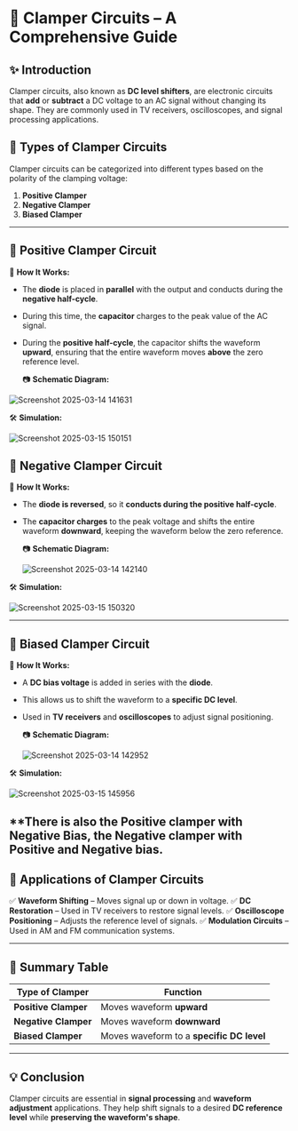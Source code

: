 # 📘 Clamper Circuits – A Comprehensive Guide

## ✨ Introduction
Clamper circuits, also known as **DC level shifters**, are electronic circuits that **add** or **subtract** a DC voltage to an AC signal without changing its shape. They are commonly used in TV receivers, oscilloscopes, and signal processing applications.

## 🔹 Types of Clamper Circuits
Clamper circuits can be categorized into different types based on the polarity of the clamping voltage:

1. **Positive Clamper**
2. **Negative Clamper**
3. **Biased Clamper** 


---

## 📌 Positive Clamper Circuit

🔹 **How It Works:**
- The **diode** is placed in **parallel** with the output and conducts during the **negative half-cycle**.
- During this time, the **capacitor** charges to the peak value of the AC signal.
- During the **positive half-cycle**, the capacitor shifts the waveform **upward**, ensuring that the entire waveform moves **above** the zero reference level.

  📷 **Schematic Diagram:**
  
![Screenshot 2025-03-14 141631](https://github.com/user-attachments/assets/3b721c84-44d9-4152-9890-c1f3b589f6c0)


🛠 **Simulation:**

![Screenshot 2025-03-15 150151](https://github.com/user-attachments/assets/24593786-dc83-4bf6-988b-62adb5218fe5)



## 📌 Negative Clamper Circuit

🔹 **How It Works:**
- The **diode is reversed**, so it **conducts during the positive half-cycle**.
- The **capacitor charges** to the peak voltage and shifts the entire waveform **downward**, keeping the waveform below the zero reference.

  📷 **Schematic Diagram:**
  
  ![Screenshot 2025-03-14 142140](https://github.com/user-attachments/assets/acf2074d-8f21-4526-95bc-49c29893e707)


🛠 **Simulation:**


![Screenshot 2025-03-15 150320](https://github.com/user-attachments/assets/0792bf75-b3fe-4183-8165-fca7ec2f297c)

---

## 📌 Biased Clamper Circuit

🔹 **How It Works:**
- A **DC bias voltage** is added in series with the **diode**.
- This allows us to shift the waveform to a **specific DC level**.
- Used in **TV receivers** and **oscilloscopes** to adjust signal positioning.

  📷 **Schematic Diagram:**
  
  ![Screenshot 2025-03-14 142952](https://github.com/user-attachments/assets/b895a0ef-279e-4b06-9b55-48c56a4dada7)


🛠 **Simulation:**

![Screenshot 2025-03-15 145956](https://github.com/user-attachments/assets/03ea59ba-6cfb-4486-8059-5b8702c5532f)

**There is also the Positive clamper with Negative Bias, the Negative clamper with Positive and Negative bias.
---


## 📌 Applications of Clamper Circuits
✅ **Waveform Shifting** – Moves signal up or down in voltage.
✅ **DC Restoration** – Used in TV receivers to restore signal levels.
✅ **Oscilloscope Positioning** – Adjusts the reference level of signals.
✅ **Modulation Circuits** – Used in AM and FM communication systems.

---

## 📌 Summary Table
| Type of Clamper | Function |
|----------------|----------|
| **Positive Clamper** | Moves waveform **upward** |
| **Negative Clamper** | Moves waveform **downward** |
| **Biased Clamper** | Moves waveform to a **specific DC level** |

---

## 💡 Conclusion
Clamper circuits are essential in **signal processing** and **waveform adjustment** applications. They help shift signals to a desired **DC reference level** while **preserving the waveform's shape**.


